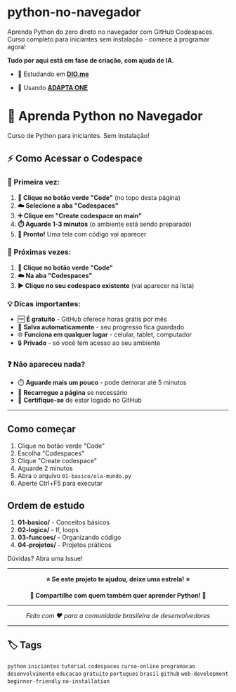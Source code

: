 # python-no-navegador
Aprenda Python do zero direto no navegador com GitHub Codespaces. Curso completo para iniciantes sem instalação - comece a programar agora!

**Tudo por aqui está em fase de criação, com ajuda de IA.**

- 🌱 Estudando em [**DIO.me**](https://www.dio.me/sign-up?ref=E8125ECB49C74E7E9409FFD2D90C9486)

- :mechanical_arm: Usando [**ADAPTA ONE**](https://go.adapta.org/campaign/ref-central?utm_content=8c7d75c827c2c86d)

# 🐍 Aprenda Python no Navegador

Curso de Python para iniciantes. Sem instalação!

## ⚡ Como Acessar o Codespace

### **🚀 Primeira vez:**

1. **📱 Clique no botão verde "Code"** (no topo desta página)
2. **☁️ Selecione a aba "Codespaces"** 
3. **➕ Clique em "Create codespace on main"**
4. **⏱️ Aguarde 1-3 minutos** (o ambiente está sendo preparado)
5. **🎉 Pronto!** Uma tela com código vai aparecer

### **🔄 Próximas vezes:**

1. **📱 Clique no botão verde "Code"**
2. **☁️ Na aba "Codespaces"**
3. **▶️ Clique no seu codespace existente** (vai aparecer na lista)

### **💡 Dicas importantes:**

- 🆓 **É gratuito** - GitHub oferece horas grátis por mês
- 💾 **Salva automaticamente** - seu progresso fica guardado
- 🌐 **Funciona em qualquer lugar** - celular, tablet, computador
- 🔒 **Privado** - só você tem acesso ao seu ambiente

### **❓ Não apareceu nada?**

- ⏱️ **Aguarde mais um pouco** - pode demorar até 5 minutos
- 🔄 **Recarregue a página** se necessário
- 📱 **Certifique-se** de estar logado no GitHub

---

## Como começar

1. Clique no botão verde "Code"
2. Escolha "Codespaces" 
3. Clique "Create codespace"
4. Aguarde 2 minutos
5. Abra o arquivo `01-basico/ola-mundo.py`
6. Aperte Ctrl+F5 para executar

## Ordem de estudo

1. **01-basico/** - Conceitos básicos
2. **02-logica/** - If, loops
3. **03-funcoes/** - Organizando código  
4. **04-projetos/** - Projetos práticos

Dúvidas? Abra uma Issue!

---

<div align="center">

**⭐ Se este projeto te ajudou, deixe uma estrela! ⭐**

**🤝 Compartilhe com quem também quer aprender Python! 🤝**

---

*Feito com ❤️ para a comunidade brasileira de desenvolvedores*

</div>

---

## 🏷️ Tags

`python` `iniciantes` `tutorial` `codespaces` `curso-online` `programacao` `desenvolvimento` `educacao` `gratuito` `portugues` `brasil` `github` `web-development` `beginner-friendly` `no-installation`
